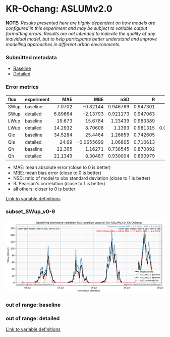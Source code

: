 # KR-Ochang: ASLUMv2.0

**NOTE:** *Results presented here are highly dependent on how models are configured in this experiment and may be subject to variable output formatting errors. Results are not intended to indicate the quality of any individual model, but to help participants better understand and improve modelling approaches in different urban environments.*

### Submitted metadata

- [Baseline](ASLUMv2.0_KR-Ochang_baseline_attrs.md)
- [Detailed](ASLUMv2.0_KR-Ochang_detailed_attrs.md)

### Error metrics

| flux   | experiment   |      MAE |        MBE |      nSD |        R |        5th |     95th |    RMSE |    cRMSE |       AMBE |     1-nSD |       1-R |   nSkewness |   nKurtosis |   Overlap |
|:-------|:-------------|---------:|-----------:|---------:|---------:|-----------:|---------:|--------:|---------:|-----------:|----------:|----------:|------------:|------------:|----------:|
| SWup   | baseline     |  7.0702  | -0.82144   | 0.946769 | 0.947301 |  1.74686   |  1.24307 | 15.4465 | 0.320346 |  0.82144   | 0.0532327 | 0.0526991 |   0.510704  |   1.19758   | 0.099522  |
| SWup   | detailed     |  6.89664 | -2.13793   | 0.921173 | 0.947063 |  1.76691   |  2.56563 | 15.6552 | 0.322089 |  2.13793   | 0.0788289 | 0.0529366 |   0.518067  |   1.20255   | 0.0935283 |
| LWup   | baseline     | 19.673   | 15.6784    | 1.23439  | 0.983389 |  1.22691   | 47.3077  | 25.1387 | 0.309754 | 15.6784    | 0.234389  | 0.016611  |   2.64402   |   0.0760333 | 0.12957   |
| LWup   | detailed     | 14.2932  |  8.70608   | 1.1393   | 0.981315 |  0.0327894 | 25.2889  | 18.0345 | 0.248961 |  8.70608   | 0.1393    | 0.0186854 |   1.66371   |   0.0154969 | 0.104181  |
| Qle    | baseline     | 34.5284  | 25.4464    | 1.26659  | 0.742605 |  3.40327   | 67.3587  | 53.4916 | 0.850353 | 25.4464    | 0.266591  | 0.257395  |   0.271064  |   0.684942  | 0.265062  |
| Qle    | detailed     | 24.69    | -0.0655699 | 1.06865  | 0.710613 |  3.38573   | 16.1623  | 43.6811 | 0.789442 |  0.0655699 | 0.0686484 | 0.289387  |   0.0504139 |   0.273421  | 0.255773  |
| Qh     | baseline     | 22.365   |  1.16271   | 0.738545 | 0.870892 | 16.3755    | 36.992   | 34.1749 | 0.508982 |  1.16271   | 0.261455  | 0.129108  |   0.122117  |   0.363845  | 0.37053   |
| Qh     | detailed     | 21.1349  |  8.30487   | 0.930004 | 0.890979 | 12.9996    |  0.82725 | 31.6886 | 0.455719 |  8.30487   | 0.0699956 | 0.109021  |   0.184674  |   0.520004  | 0.23068   |

 - MAE: mean absolute error (close to 0 is better)
 - MBE: mean bias error (close to 0 is better)
 - NSD: ratio of model to obs standard deviation (close to 1 is better)
 - R: Pearson's correlation (close to 1 is better)
 - all others: closer to 0 is better

[Link to variable definitions](../modelattrs/variable_definitions.md)

### <a name="subset_swup_v0-9"></a>subset_SWup_v0-9
[![ASLUMv2.0_KR-Ochang_subset_SWup_v0-9.png](ASLUMv2.0_KR-Ochang_subset_SWup_v0-9.png)](ASLUMv2.0_KR-Ochang_subset_SWup_v0-9.png)

### out of range: baseline


### out of range: detailed



[Link to variable definitions](../modelattrs/variable_definitions.md)

